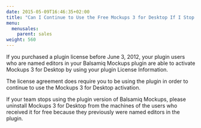 ```yaml
---
date: 2015-05-09T16:46:35+02:00
title: "Can I Continue to Use the Free Mockups 3 for Desktop If I Stop Using a Plugin?"
menu:
  menusales:
    parent: sales
weight: 560
---
```


If you purchased a plugin license before June 3, 2012, your plugin users who are named editors in your Balsamiq Mockups plugin are able to activate Mockups 3 for Desktop by using your plugin License Information.

The license agreement does require you to be using the plugin in order to continue to use the Mockups 3 for Desktop activation.

If your team stops using the plugin version of Balsamiq Mockups, please uninstall Mockups 3 for Desktop from the machines of the users who received it for free because they previously were named editors in the plugin.